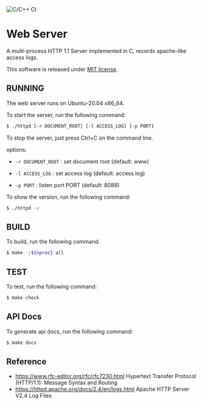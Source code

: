 ![C/C++ CI](https://github.com/youpong/chttpd/workflows/C/C++%20CI/badge.svg)

# Web Server

A multi-process HTTP 1.1 Server implemented in C,
records apache-like access logs.

This software is released under [MIT license](./LICENSE).


## RUNNING

The web server runs on Ubuntu-20.04 x86_64.

To start the server, run the following command:

```bash
$ ./httpd [-r DOCUMENT_ROOT] [-l ACCESS_LOG] [-p PORT]
```

To stop the server, just press Ctrl+C on the command line.

options:

- `-r DOCUMENT_ROOT` : set document root (default: www)

- `-l ACCESS_LOG` : set access log (default: access.log)

- `-p PORT` : listen port PORT (default: 8088)

To show the version, run the following command:

```bash
$ ./httpd -v
```

## BUILD

To build, run the following command:

```bash
$ make -j${nproc} all
```

## TEST

To test, run the following command:

```bash
$ make check
```

## API Docs

To generate api docs, run the following command:

```bash
$ make docs
```

## Reference

*  https://www.rfc-editor.org/rfc/rfc7230.html Hypertext Transfer Protocol (HTTP/1.1): Message Syntax and Routing
*  https://httpd.apache.org/docs/2.4/en/logs.html Apache HTTP Server V2.4 Log Files

